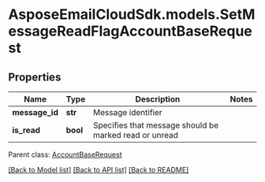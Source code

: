 # AsposeEmailCloudSdk.models.SetMessageReadFlagAccountBaseRequest
## Properties
Name | Type | Description | Notes
------------ | ------------- | ------------- | -------------
**message_id** | **str** | Message identifier              | 
**is_read** | **bool** | Specifies that message should be marked read or unread              | 

 Parent class: [AccountBaseRequest](AccountBaseRequest.md)

[[Back to Model list]](README.md#documentation-for-models) [[Back to API list]](README.md#documentation-for-api-endpoints) [[Back to README]](README.md)


